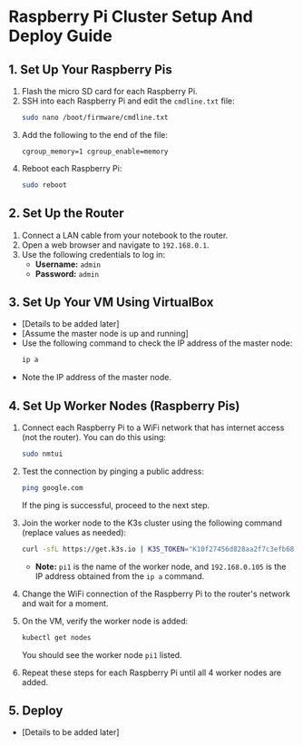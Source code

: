 # Raspberry Pi Cluster Setup And Deploy Guide

## 1. Set Up Your Raspberry Pis

1. Flash the micro SD card for each Raspberry Pi.
2. SSH into each Raspberry Pi and edit the `cmdline.txt` file:
   ```bash
   sudo nano /boot/firmware/cmdline.txt
   ```
3. Add the following to the end of the file:
   ```
   cgroup_memory=1 cgroup_enable=memory
   ```
4. Reboot each Raspberry Pi:
   ```bash
   sudo reboot
   ```

## 2. Set Up the Router

1. Connect a LAN cable from your notebook to the router.
2. Open a web browser and navigate to `192.168.0.1`.
3. Use the following credentials to log in:
   - **Username:** `admin`
   - **Password:** `admin`

## 3. Set Up Your VM Using VirtualBox

- [Details to be added later]
- [Assume the master node is up and running]
- Use the following command to check the IP address of the master node:
  ```bash
  ip a
  ```
- Note the IP address of the master node.

## 4. Set Up Worker Nodes (Raspberry Pis)

1. Connect each Raspberry Pi to a WiFi network that has internet access (not the router). You can do this using:
   ```bash
   sudo nmtui
   ```
2. Test the connection by pinging a public address:

   ```bash
   ping google.com
   ```

   If the ping is successful, proceed to the next step.

3. Join the worker node to the K3s cluster using the following command (replace values as needed):

   ```bash
   curl -sfL https://get.k3s.io | K3S_TOKEN="K10f27456d828aa2f7c3efb681edafd461f1a39ba8a5c8ab65f23e28a1d2f1dce79::server:cee0b7e3a6502d31920c471af04875f8" K3S_URL="https://192.168.0.105:6443" K3S_NODE_NAME="pi1" sh -
   ```

   - **Note:** `pi1` is the name of the worker node, and `192.168.0.105` is the IP address obtained from the `ip a` command.

4. Change the WiFi connection of the Raspberry Pi to the router's network and wait for a moment.

5. On the VM, verify the worker node is added:

   ```bash
   kubectl get nodes
   ```

   You should see the worker node `pi1` listed.

6. Repeat these steps for each Raspberry Pi until all 4 worker nodes are added.

## 5. Deploy

- [Details to be added later]
